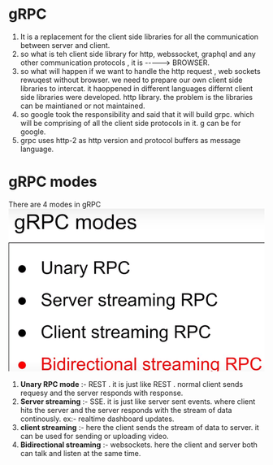# gRPC

1. It is a replacement for the client side libraries for all the communication between server and client.
2. so what is teh client side library for http, webssocket, graphql and any other communication protocols , it is -----> BROWSER.
3. so what will happen if we want to handle the http request , web sockets rewuqest without browser. we need to prepare our own client side libraries to intercat. it haoppened in different languages differnt client side libraries were developed. http library. the problem is the libraries can be maintianed or not maintained.
4. so google took the responsibility and said that it will build grpc. which will be comprising of all the client side protocols in it. g can be for google.
5. grpc uses http-2 as http version  and protocol buffers as message language.

# gRPC modes
There are 4 modes in gRPC
![alt text](images/img_1.png)
1. **Unary RPC mode** :- REST . it is just like REST . normal client sends requesy and the server responds with response.
2. **Server streaming** :- SSE. it is just like server sent events. where client hits the server and the server responds with the stream of data continously. ex:- realtime dashboard updates. 
3. **client streaming** :- here the client sends the stream of data to server. it can be used for sending or uploading video.
4. **Bidirectional streaming** :- websockets. here the client and server both can talk and listen at the same time.
